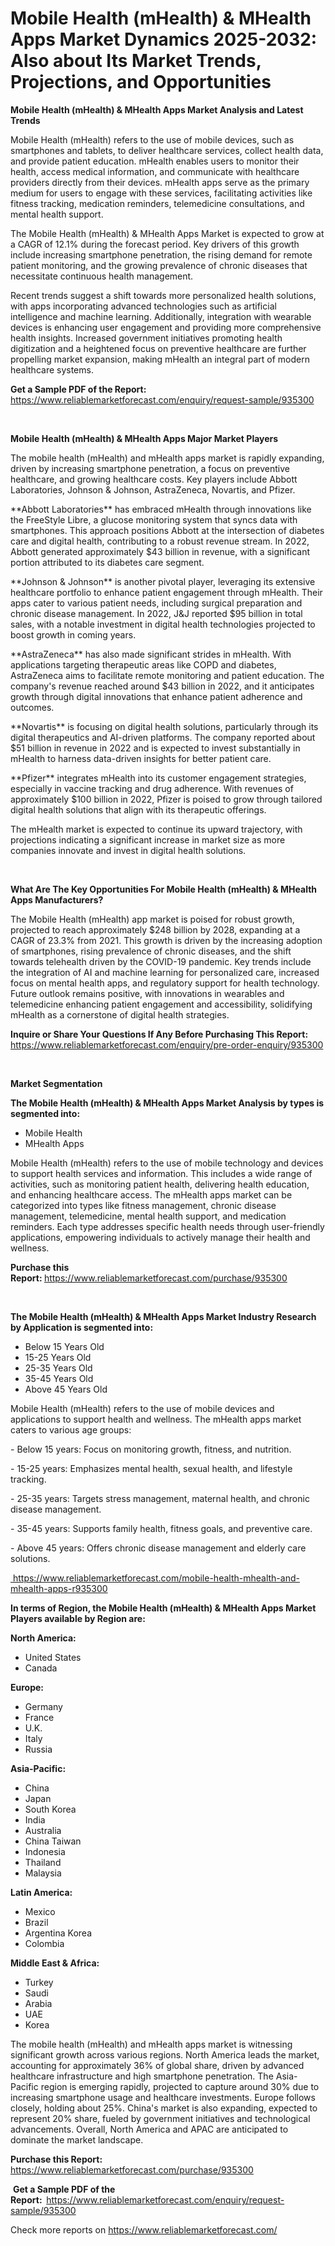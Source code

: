 <p><h1>Mobile Health (mHealth) & MHealth Apps Market Dynamics 2025-2032: Also about Its Market Trends, Projections, and Opportunities</h1></p><p><strong>Mobile Health (mHealth) & MHealth Apps Market Analysis and Latest Trends</strong></p>
<p><p>Mobile Health (mHealth) refers to the use of mobile devices, such as smartphones and tablets, to deliver healthcare services, collect health data, and provide patient education. mHealth enables users to monitor their health, access medical information, and communicate with healthcare providers directly from their devices. mHealth apps serve as the primary medium for users to engage with these services, facilitating activities like fitness tracking, medication reminders, telemedicine consultations, and mental health support.</p><p>The Mobile Health (mHealth) & MHealth Apps Market is expected to grow at a CAGR of 12.1% during the forecast period. Key drivers of this growth include increasing smartphone penetration, the rising demand for remote patient monitoring, and the growing prevalence of chronic diseases that necessitate continuous health management. </p><p>Recent trends suggest a shift towards more personalized health solutions, with apps incorporating advanced technologies such as artificial intelligence and machine learning. Additionally, integration with wearable devices is enhancing user engagement and providing more comprehensive health insights. Increased government initiatives promoting health digitization and a heightened focus on preventive healthcare are further propelling market expansion, making mHealth an integral part of modern healthcare systems.</p></p>
<p><strong>Get a Sample PDF of the Report:&nbsp;</strong> <a href="https://www.reliablemarketforecast.com/enquiry/request-sample/935300?utm_campaign=2811&utm_medium=2&utm_source=Github&utm_content=ia&utm_term=03032025&utm_id=mobile-health-mhealth-mhealth-apps">https://www.reliablemarketforecast.com/enquiry/request-sample/935300</a></p>
<p>&nbsp;</p>
<p><strong>Mobile Health (mHealth) & MHealth Apps Major Market Players</strong></p>
<p><p>The mobile health (mHealth) and mHealth apps market is rapidly expanding, driven by increasing smartphone penetration, a focus on preventive healthcare, and growing healthcare costs. Key players include Abbott Laboratories, Johnson & Johnson, AstraZeneca, Novartis, and Pfizer.</p><p>**Abbott Laboratories** has embraced mHealth through innovations like the FreeStyle Libre, a glucose monitoring system that syncs data with smartphones. This approach positions Abbott at the intersection of diabetes care and digital health, contributing to a robust revenue stream. In 2022, Abbott generated approximately $43 billion in revenue, with a significant portion attributed to its diabetes care segment.</p><p>**Johnson & Johnson** is another pivotal player, leveraging its extensive healthcare portfolio to enhance patient engagement through mHealth. Their apps cater to various patient needs, including surgical preparation and chronic disease management. In 2022, J&J reported $95 billion in total sales, with a notable investment in digital health technologies projected to boost growth in coming years.</p><p>**AstraZeneca** has also made significant strides in mHealth. With applications targeting therapeutic areas like COPD and diabetes, AstraZeneca aims to facilitate remote monitoring and patient education. The company's revenue reached around $43 billion in 2022, and it anticipates growth through digital innovations that enhance patient adherence and outcomes.</p><p>**Novartis** is focusing on digital health solutions, particularly through its digital therapeutics and AI-driven platforms. The company reported about $51 billion in revenue in 2022 and is expected to invest substantially in mHealth to harness data-driven insights for better patient care.</p><p>**Pfizer** integrates mHealth into its customer engagement strategies, especially in vaccine tracking and drug adherence. With revenues of approximately $100 billion in 2022, Pfizer is poised to grow through tailored digital health solutions that align with its therapeutic offerings.</p><p>The mHealth market is expected to continue its upward trajectory, with projections indicating a significant increase in market size as more companies innovate and invest in digital health solutions.</p></p>
<p>&nbsp;</p>
<p><strong>What Are The Key Opportunities For Mobile Health (mHealth) & MHealth Apps Manufacturers?</strong></p>
<p><p>The Mobile Health (mHealth) app market is poised for robust growth, projected to reach approximately $248 billion by 2028, expanding at a CAGR of 23.3% from 2021. This growth is driven by the increasing adoption of smartphones, rising prevalence of chronic diseases, and the shift towards telehealth driven by the COVID-19 pandemic. Key trends include the integration of AI and machine learning for personalized care, increased focus on mental health apps, and regulatory support for health technology. Future outlook remains positive, with innovations in wearables and telemedicine enhancing patient engagement and accessibility, solidifying mHealth as a cornerstone of digital health strategies.</p></p>
<p><strong>Inquire or Share Your Questions If Any Before Purchasing This Report:</strong> <a href="https://www.reliablemarketforecast.com/enquiry/pre-order-enquiry/935300?utm_campaign=2811&utm_medium=2&utm_source=Github&utm_content=ia&utm_term=03032025&utm_id=mobile-health-mhealth-mhealth-apps">https://www.reliablemarketforecast.com/enquiry/pre-order-enquiry/935300</a></p>
<p>&nbsp;</p>
<p><strong>Market Segmentation</strong></p>
<p><strong>The Mobile Health (mHealth) & MHealth Apps Market Analysis by types is segmented into:</strong></p>
<p><ul><li>Mobile Health</li><li>MHealth Apps</li></ul></p>
<p><p>Mobile Health (mHealth) refers to the use of mobile technology and devices to support health services and information. This includes a wide range of activities, such as monitoring patient health, delivering health education, and enhancing healthcare access. The mHealth apps market can be categorized into types like fitness management, chronic disease management, telemedicine, mental health support, and medication reminders. Each type addresses specific health needs through user-friendly applications, empowering individuals to actively manage their health and wellness.</p></p>
<p><strong>Purchase this Report:&nbsp;</strong><a href="https://www.reliablemarketforecast.com/purchase/935300?utm_campaign=2811&utm_medium=2&utm_source=Github&utm_content=ia&utm_term=03032025&utm_id=mobile-health-mhealth-mhealth-apps">https://www.reliablemarketforecast.com/purchase/935300</a></p>
<p>&nbsp;</p>
<p><strong>The Mobile Health (mHealth) & MHealth Apps Market Industry Research by Application is segmented into:</strong></p>
<p><ul><li>Below 15 Years Old</li><li>15-25 Years Old</li><li>25-35 Years Old</li><li>35-45 Years Old</li><li>Above 45 Years Old</li></ul></p>
<p><p>Mobile Health (mHealth) refers to the use of mobile devices and applications to support health and wellness. The mHealth apps market caters to various age groups: </p><p>- Below 15 years: Focus on monitoring growth, fitness, and nutrition.</p><p>- 15-25 years: Emphasizes mental health, sexual health, and lifestyle tracking.</p><p>- 25-35 years: Targets stress management, maternal health, and chronic disease management.</p><p>- 35-45 years: Supports family health, fitness goals, and preventive care.</p><p>- Above 45 years: Offers chronic disease management and elderly care solutions.</p></p>
<p><a href="https://www.reliablemarketforecast.com/mobile-health-mhealth-and-mhealth-apps-r935300?utm_campaign=2811&utm_medium=2&utm_source=Github&utm_content=ia&utm_term=03032025&utm_id=mobile-health-mhealth-mhealth-apps">&nbsp;https://www.reliablemarketforecast.com/mobile-health-mhealth-and-mhealth-apps-r935300</a></p>
<p><strong>In terms of Region, the Mobile Health (mHealth) & MHealth Apps Market Players available by Region are:</strong></p>
<p>
    <p> <strong> North America: </strong>
        <ul>
            <li>United States</li>
            <li>Canada</li>
        </ul>
        </p> 
    <p> <strong> Europe: </strong>
        <ul>
            <li>Germany</li>
            <li>France</li>
            <li>U.K.</li>
            <li>Italy</li>
            <li>Russia</li>
        </ul>
        </p> 
    <p> <strong> Asia-Pacific: </strong>
        <ul>
            <li>China</li>
            <li>Japan</li>
            <li>South Korea</li>
            <li>India</li>
            <li>Australia</li>
            <li>China Taiwan</li>
            <li>Indonesia</li>
            <li>Thailand</li>
            <li>Malaysia</li>
        </ul>
        </p> 
    <p> <strong> Latin America: </strong>
        <ul>
            <li>Mexico</li>
            <li>Brazil</li>
            <li>Argentina Korea</li>
            <li>Colombia</li>
        </ul>
        </p> 
    <p> <strong> Middle East & Africa: </strong>
        <ul>
            <li>Turkey</li>
            <li>Saudi</li>
            <li>Arabia</li>
            <li>UAE</li>
            <li>Korea</li>
        </ul>
    </p>
    </p>
<p><p>The mobile health (mHealth) and mHealth apps market is witnessing significant growth across various regions. North America leads the market, accounting for approximately 36% of global share, driven by advanced healthcare infrastructure and high smartphone penetration. The Asia-Pacific region is emerging rapidly, projected to capture around 30% due to increasing smartphone usage and healthcare investments. Europe follows closely, holding about 25%. China's market is also expanding, expected to represent 20% share, fueled by government initiatives and technological advancements. Overall, North America and APAC are anticipated to dominate the market landscape.</p></p>
<p><strong>Purchase this Report: </strong><a href="https://www.reliablemarketforecast.com/purchase/935300?utm_campaign=2811&utm_medium=2&utm_source=Github&utm_content=ia&utm_term=03032025&utm_id=mobile-health-mhealth-mhealth-apps">https://www.reliablemarketforecast.com/purchase/935300</a></p>
<p>&nbsp;<strong>Get a Sample PDF of the Report:&nbsp;&nbsp;</strong><a href="https://www.reliablemarketforecast.com/enquiry/request-sample/935300?utm_campaign=2811&utm_medium=2&utm_source=Github&utm_content=ia&utm_term=03032025&utm_id=mobile-health-mhealth-mhealth-apps">https://www.reliablemarketforecast.com/enquiry/request-sample/935300</a></p>
<p><strong></strong></p>
<p>Check more reports on <a href="https://www.reliablemarketforecast.com/?utm_campaign=2811&utm_medium=2&utm_source=Github&utm_content=ia&utm_term=03032025&utm_id=mobile-health-mhealth-mhealth-apps">https://www.reliablemarketforecast.com/</a></p>